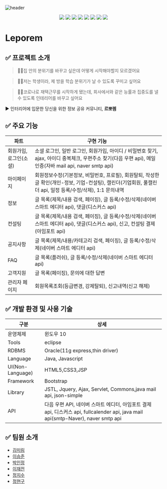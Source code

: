 

![header](https://capsule-render.vercel.app/api?height=400&text=Leporem&desc=Plan%20Your%20Travel%20with%20Us!&fontColor=FFFFFF)

<p align="center">
<img src="https://img.shields.io/badge/JAVA-007396?style=for-the-badge&logo=java&logoColor=white"/>
<img src="https://img.shields.io/badge/html-E34F26?style=for-the-badge&logo=html5&logoColor=white">
 <img src="https://img.shields.io/badge/css-1572B6?style=for-the-badge&logo=css3&logoColor=white">
  <img src="https://img.shields.io/badge/javascript-F7DF1E?style=for-the-badge&logo=javascript&logoColor=black">
  <img src="https://img.shields.io/badge/jquery-0769AD?style=for-the-badge&logo=jquery&logoColor=white"/>
<img src="https://img.shields.io/badge/oracle-F80000?style=for-the-badge&logo=oracle&logoColor=white"/>
<img src="https://img.shields.io/badge/maven-C71A36?style=for-the-badge&logo=Apache Maven&logoColor=white"/>
<img src="https://img.shields.io/badge/apache tomcat-F8DC75?style=for-the-badge&logo=apachetomcat&logoColor=white"/>
</p>

# Leporem

##  ✅ 프로젝트 소개

<p><blockquote> 🙋‍♂️집 안의 분위기를 바꾸고 싶은데 어떻게 시작해야할지 모르겠어요</blockquote></p>
<p><blockquote> 🙋‍♂️저는 학생이라, 제 방을 학습 분위기가 날 수 있도록 꾸미고 싶어요</blockquote></p>
<p><blockquote> 🙋‍♂️코로나로 재택근무를 시작하게 됐는데, 회사에서와 같은 능률과 집중도를 낼 수 있도록 인테리어를 바꾸고 싶어요</blockquote></p>
<p>▶ 인터리어에 입문한 당신을 위한 정보 공유 커뮤니티, <strong>르뽀렘</strong></p>

## ✅ 주요 기능

|파트|구현 기능
|--|--|
|회원가입,로그인(소셜)|소셜 로그인, 일반 로그인, 회원가입, 아이디 / 비밀번호 찾기, ajax, 아이디 중복체크, 우편주소 찾기(다음 우편 api), 메일인증(자바 mail  api, naver smtp api)
|마이페이지|회원정보수정(기본정보, 비밀번호, 프로필), 회원탈퇴, 작성한 글 확인(개인-정보, 기업-컨설팅), 캘린더(기업회원, 풀캘린더 api, 일정 등록/수정/삭제), 1:1 문의내역
|정보|글 목록(제목/내용 검색, 페이징), 글 등록/수정/삭제(네이버 스마트 에디터 api), 댓글(디스커스 api)
|컨설팅|글 목록(제목/내용 검색, 페이징), 글 등록/수정/삭제(네이버 스마트 에디터 api), 댓글(디스커스 api), 신고, 컨설팅 결제(아임포트 api)
|공지사항|글 목록(제목/내용/카테고리 검색, 페이징), 글 등록/수정/삭제(네이버 스마트 에디터 api)
|FAQ|글 목록(플러쉬), 글 등록/수정/삭제(네이버 스마트 에디터 api)
|고객지원|글 목록(페이징), 문의에 대한 답변
|관리자 페이지|회원목록조회(등급변경, 강제탈퇴), 신고내역(신고 해제)

## ✅ 개발 환경 및 사용 기술

|구분|상세
|--|--
|운영체제|윈도우 10
|Tools|eclipse
|RDBMS|Oracle(11g express,thin driver)
|Language|Java, Javascript
|UI(Non-Language)|HTML5,CSS3,JSP
|Framework|Bootstrap
|Library|JSTL, Jquery, Ajax, Servlet, Commons,java mail api, json-simple
|API|다음 우편 API, 네이버 스마트 에디터, 아임포트 결제 api, 디스커스 api, fullcalender api, java mail api(smtp-Naver), naver smtp api

##  ✅ 팀원 소개
- [김미림](https://github.com/olleTheJeju)
- [이승준](https://github.com/sseungjjune)
- [박인정](https://github.com/InJungPark)
- [이재전](https://github.com/bojjlee)
- [정지수](https://github.com/hy6219)
- [정현구](https://github.com/qwwertt1)
